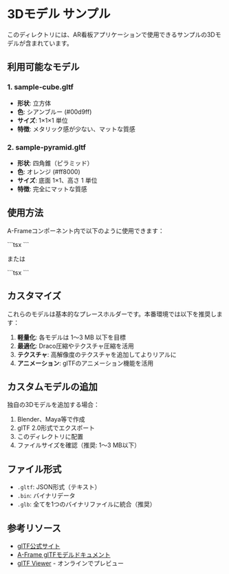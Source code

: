 # 3Dモデル サンプル

このディレクトリには、AR看板アプリケーションで使用できるサンプルの3Dモデルが含まれています。

## 利用可能なモデル

### 1. sample-cube.gltf
- **形状**: 立方体
- **色**: シアンブルー (#00d9ff)
- **サイズ**: 1×1×1 単位
- **特徴**: メタリック感が少ない、マットな質感

### 2. sample-pyramid.gltf
- **形状**: 四角錐（ピラミッド）
- **色**: オレンジ (#ff8000)
- **サイズ**: 底面 1×1、高さ 1 単位
- **特徴**: 完全にマットな質感

## 使用方法

A-Frameコンポーネント内で以下のように使用できます：

\`\`\`tsx
<a-entity
  gltf-model="/models/sample-cube.gltf"
  position="0 0 0"
  scale="1 1 1"
/>
\`\`\`

または

\`\`\`tsx
<a-entity
  gltf-model="/models/sample-pyramid.gltf"
  position="0 0 0"
  scale="1 1 1"
/>
\`\`\`

## カスタマイズ

これらのモデルは基本的なプレースホルダーです。本番環境では以下を推奨します：

1. **軽量化**: 各モデルは 1〜3 MB 以下を目標
2. **最適化**: Draco圧縮やテクスチャ圧縮を活用
3. **テクスチャ**: 高解像度のテクスチャを追加してよりリアルに
4. **アニメーション**: glTFのアニメーション機能を活用

## カスタムモデルの追加

独自の3Dモデルを追加する場合：

1. Blender、Maya等で作成
2. glTF 2.0形式でエクスポート
3. このディレクトリに配置
4. ファイルサイズを確認（推奨: 1〜3 MB以下）

## ファイル形式

- `.gltf`: JSON形式（テキスト）
- `.bin`: バイナリデータ
- `.glb`: 全てを1つのバイナリファイルに統合（推奨）

## 参考リソース

- [glTF公式サイト](https://www.khronos.org/gltf/)
- [A-Frame glTFモデルドキュメント](https://aframe.io/docs/1.4.0/components/gltf-model.html)
- [glTF Viewer](https://gltf-viewer.donmccurdy.com/) - オンラインでプレビュー
